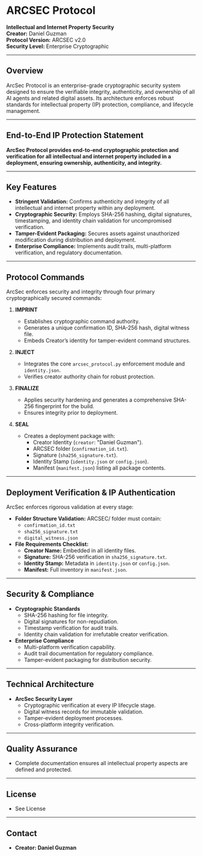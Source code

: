 # ARCSEC Protocol

**Intellectual and Internet Property Security**  
**Creator:** Daniel Guzman  
**Protocol Version:** ARCSEC v2.0  
**Security Level:** Enterprise Cryptographic

---

## Overview

ArcSec Protocol is an enterprise-grade cryptographic security system designed to ensure the verifiable integrity, authenticity, and ownership of all AI agents and related digital assets. Its architecture enforces robust standards for intellectual property (IP) protection, compliance, and lifecycle management.

---

## End-to-End IP Protection Statement

**ArcSec Protocol provides end-to-end cryptographic protection and verification for all intellectual and internet property included in a deployment, ensuring ownership, authenticity, and integrity.**

---

## Key Features

- **Stringent Validation:** Confirms authenticity and integrity of all intellectual and internet property within any deployment.
- **Cryptographic Security:** Employs SHA-256 hashing, digital signatures, timestamping, and identity chain validation for uncompromised verification.
- **Tamper-Evident Packaging:** Secures assets against unauthorized modification during distribution and deployment.
- **Enterprise Compliance:** Implements audit trails, multi-platform verification, and regulatory documentation.

---

## Protocol Commands

ArcSec enforces security and integrity through four primary cryptographically secured commands:

1. **IMPRINT**
   - Establishes cryptographic command authority.
   - Generates a unique confirmation ID, SHA-256 hash, digital witness file.
   - Embeds Creator’s identity for tamper-evident command structures.

2. **INJECT**
   - Integrates the core `arcsec_protocol.py` enforcement module and `identity.json`.
   - Verifies creator authority chain for robust protection.

3. **FINALIZE**
   - Applies security hardening and generates a comprehensive SHA-256 fingerprint for the build.
   - Ensures integrity prior to deployment.

4. **SEAL**
   - Creates a deployment package with:
     - Creator Identity (`creator`: "Daniel Guzman").
     - ARCSEC folder (`confirmation_id.txt`).
     - Signature (`sha256_signature.txt`).
     - Identity Stamp (`identity.json` or `config.json`).
     - Manifest (`manifest.json`) listing all package contents.

---

## Deployment Verification & IP Authentication

ArcSec enforces rigorous validation at every stage:

- **Folder Structure Validation:** ARCSEC/ folder must contain:
  - `confirmation_id.txt`
  - `sha256_signature.txt`
  - `digital_witness.json`
- **File Requirements Checklist:**
  - **Creator Name:** Embedded in all identity files.
  - **Signature:** SHA-256 verification in `sha256_signature.txt`.
  - **Identity Stamp:** Metadata in `identity.json` or `config.json`.
  - **Manifest:** Full inventory in `manifest.json`.

---

## Security & Compliance

- **Cryptographic Standards**
  - SHA-256 hashing for file integrity.
  - Digital signatures for non-repudiation.
  - Timestamp verification for audit trails.
  - Identity chain validation for irrefutable creator verification.
- **Enterprise Compliance**
  - Multi-platform verification capability.
  - Audit trail documentation for regulatory compliance.
  - Tamper-evident packaging for distribution security.

---

## Technical Architecture

- **ArcSec Security Layer**
  - Cryptographic verification at every IP lifecycle stage.
  - Digital witness records for immutable validation.
  - Tamper-evident deployment processes.
  - Cross-platform integrity verification.

---

## Quality Assurance

- Complete documentation ensures all intellectual property aspects are defined and protected.

---

## License
- See License 

---

## Contact

- **Creator: Daniel Guzman**


